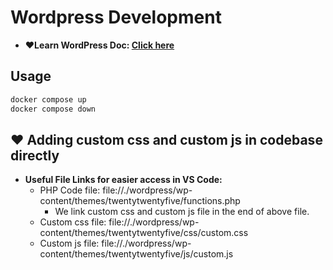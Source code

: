 # Wordpress Development

- **❤️Learn WordPress Doc: [Click here](https://docs.google.com/document/d/16GdXBSDFBl1T9A_SJa1ITBGB1VBN0aAQ-VAoBpyEcXM/edit?tab=t.0)**

## Usage

```bash
docker compose up
docker compose down
```

## ❤️ Adding custom css and custom js in codebase directly

- **Useful File Links for easier access in VS Code:**
  - PHP Code file: file://./wordpress/wp-content/themes/twentytwentyfive/functions.php
    - We link custom css and custom js file in the end of above file.
  - Custom css file: file://./wordpress/wp-content/themes/twentytwentyfive/css/custom.css
  - Custom js file: file://./wordpress/wp-content/themes/twentytwentyfive/js/custom.js
